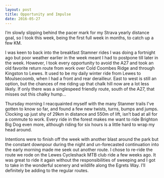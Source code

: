 ```yaml
---
layout: post
title: Opportunity and Impulse
date: 2016-05-27
---
```


I’m slowly slipping behind the pacer mark for my Strava yearly distance goal, so I took this week, being the first full week in months, to catch up a few KM.

I was keen to back into the breakfast Stamner rides I was doing a fortnight ago but poor weather earlier in the week meant I had to postpone till later in the week. However, I took every opportunity to avoid the A27 and took an old favorite return route from work over Cold Coombes Ridge and through Kingston to Lewes. It used to be my daily winter ride from Lewes to Moulsecoomb, when I had a front and rear derailleur. East to west is still an option, but the chances of me riding up that chalk hill now are a lot less likely. If only there was a singlespeed friendly route, south of the A27, that misses out this chalky hump…

Thursday morning I reacquainted myself with the many Stanmer trails I’ve gotten to know so far, and found a few new twists, turns, bumps and jumps. Clocking up just shy of 29km in distance and 550m of lift, isn’t bad at all for a commute to work. Every ride in the forest makes me want to ride Brighton Big Dog even more, although riding for six hours is a little hard to wrap my head around.

Intentions were to finish off the week with another blast around the park but the constant downpour during the night and un-forecasted continuation into the early morning made me seek out another route. I chose to re-ride the route we rode on the Lewes Cycleshack MTB club ride a few weeks ago. It was great to ride it again without the responsibilities of sweeping and I got to take in the wonderful scenery and wildlife along the Egrets Way. I’ll definitely be adding to the regular routes.
